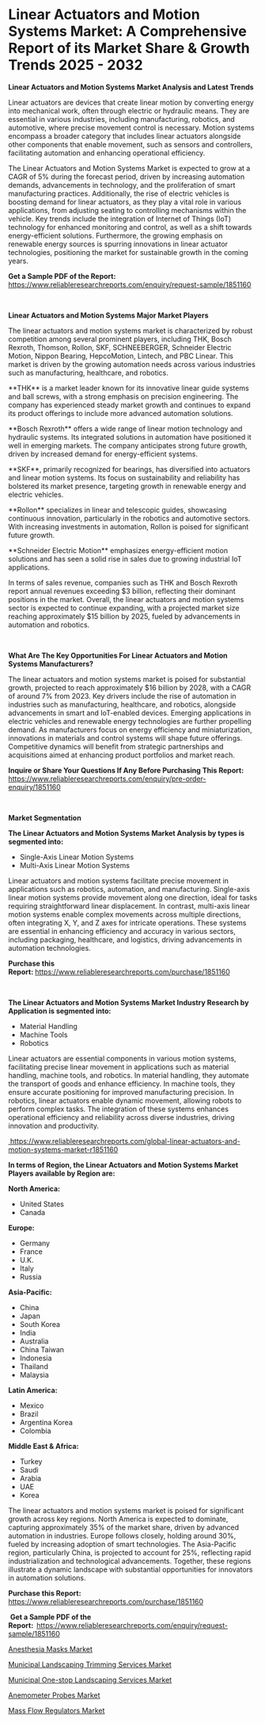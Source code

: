 <p><h1>Linear Actuators and Motion Systems Market: A Comprehensive Report of its Market Share & Growth Trends 2025 - 2032</h1></p><p><strong>Linear Actuators and Motion Systems Market Analysis and Latest Trends</strong></p>
<p><p>Linear actuators are devices that create linear motion by converting energy into mechanical work, often through electric or hydraulic means. They are essential in various industries, including manufacturing, robotics, and automotive, where precise movement control is necessary. Motion systems encompass a broader category that includes linear actuators alongside other components that enable movement, such as sensors and controllers, facilitating automation and enhancing operational efficiency.</p><p>The Linear Actuators and Motion Systems Market is expected to grow at a CAGR of 5% during the forecast period, driven by increasing automation demands, advancements in technology, and the proliferation of smart manufacturing practices. Additionally, the rise of electric vehicles is boosting demand for linear actuators, as they play a vital role in various applications, from adjusting seating to controlling mechanisms within the vehicle. Key trends include the integration of Internet of Things (IoT) technology for enhanced monitoring and control, as well as a shift towards energy-efficient solutions. Furthermore, the growing emphasis on renewable energy sources is spurring innovations in linear actuator technologies, positioning the market for sustainable growth in the coming years.</p></p>
<p><strong>Get a Sample PDF of the Report:&nbsp;</strong> <a href="https://www.reliableresearchreports.com/enquiry/request-sample/1851160?utm_campaign=11&utm_medium=2&utm_source=Github&utm_content=ia&utm_term=07012025&utm_id=linear-actuators-and-motion-systems">https://www.reliableresearchreports.com/enquiry/request-sample/1851160</a></p>
<p>&nbsp;</p>
<p><strong>Linear Actuators and Motion Systems Major Market Players</strong></p>
<p><p>The linear actuators and motion systems market is characterized by robust competition among several prominent players, including THK, Bosch Rexroth, Thomson, Rollon, SKF, SCHNEEBERGER, Schneider Electric Motion, Nippon Bearing, HepcoMotion, Lintech, and PBC Linear. This market is driven by the growing automation needs across various industries such as manufacturing, healthcare, and robotics.</p><p>**THK** is a market leader known for its innovative linear guide systems and ball screws, with a strong emphasis on precision engineering. The company has experienced steady market growth and continues to expand its product offerings to include more advanced automation solutions. </p><p>**Bosch Rexroth** offers a wide range of linear motion technology and hydraulic systems. Its integrated solutions in automation have positioned it well in emerging markets. The company anticipates strong future growth, driven by increased demand for energy-efficient systems.</p><p>**SKF**, primarily recognized for bearings, has diversified into actuators and linear motion systems. Its focus on sustainability and reliability has bolstered its market presence, targeting growth in renewable energy and electric vehicles.</p><p>**Rollon** specializes in linear and telescopic guides, showcasing continuous innovation, particularly in the robotics and automotive sectors. With increasing investments in automation, Rollon is poised for significant future growth.</p><p>**Schneider Electric Motion** emphasizes energy-efficient motion solutions and has seen a solid rise in sales due to growing industrial IoT applications.</p><p>In terms of sales revenue, companies such as THK and Bosch Rexroth report annual revenues exceeding $3 billion, reflecting their dominant positions in the market. Overall, the linear actuators and motion systems sector is expected to continue expanding, with a projected market size reaching approximately $15 billion by 2025, fueled by advancements in automation and robotics.</p></p>
<p>&nbsp;</p>
<p><strong>What Are The Key Opportunities For Linear Actuators and Motion Systems Manufacturers?</strong></p>
<p><p>The linear actuators and motion systems market is poised for substantial growth, projected to reach approximately $16 billion by 2028, with a CAGR of around 7% from 2023. Key drivers include the rise of automation in industries such as manufacturing, healthcare, and robotics, alongside advancements in smart and IoT-enabled devices. Emerging applications in electric vehicles and renewable energy technologies are further propelling demand. As manufacturers focus on energy efficiency and miniaturization, innovations in materials and control systems will shape future offerings. Competitive dynamics will benefit from strategic partnerships and acquisitions aimed at enhancing product portfolios and market reach.</p></p>
<p><strong>Inquire or Share Your Questions If Any Before Purchasing This Report:</strong> <a href="https://www.reliableresearchreports.com/enquiry/pre-order-enquiry/1851160?utm_campaign=11&utm_medium=2&utm_source=Github&utm_content=ia&utm_term=07012025&utm_id=linear-actuators-and-motion-systems">https://www.reliableresearchreports.com/enquiry/pre-order-enquiry/1851160</a></p>
<p>&nbsp;</p>
<p><strong>Market Segmentation</strong></p>
<p><strong>The Linear Actuators and Motion Systems Market Analysis by types is segmented into:</strong></p>
<p><ul><li>Single-Axis Linear Motion Systems</li><li>Multi-Axis Linear Motion Systems</li></ul></p>
<p><p>Linear actuators and motion systems facilitate precise movement in applications such as robotics, automation, and manufacturing. Single-axis linear motion systems provide movement along one direction, ideal for tasks requiring straightforward linear displacement. In contrast, multi-axis linear motion systems enable complex movements across multiple directions, often integrating X, Y, and Z axes for intricate operations. These systems are essential in enhancing efficiency and accuracy in various sectors, including packaging, healthcare, and logistics, driving advancements in automation technologies.</p></p>
<p><strong>Purchase this Report:&nbsp;</strong><a href="https://www.reliableresearchreports.com/purchase/1851160?utm_campaign=11&utm_medium=2&utm_source=Github&utm_content=ia&utm_term=07012025&utm_id=linear-actuators-and-motion-systems">https://www.reliableresearchreports.com/purchase/1851160</a></p>
<p>&nbsp;</p>
<p><strong>The Linear Actuators and Motion Systems Market Industry Research by Application is segmented into:</strong></p>
<p><ul><li>Material Handling</li><li>Machine Tools</li><li>Robotics</li></ul></p>
<p><p>Linear actuators are essential components in various motion systems, facilitating precise linear movement in applications such as material handling, machine tools, and robotics. In material handling, they automate the transport of goods and enhance efficiency. In machine tools, they ensure accurate positioning for improved manufacturing precision. In robotics, linear actuators enable dynamic movement, allowing robots to perform complex tasks. The integration of these systems enhances operational efficiency and reliability across diverse industries, driving innovation and productivity.</p></p>
<p><a href="https://www.reliableresearchreports.com/global-linear-actuators-and-motion-systems-market-r1851160?utm_campaign=11&utm_medium=2&utm_source=Github&utm_content=ia&utm_term=07012025&utm_id=linear-actuators-and-motion-systems">&nbsp;https://www.reliableresearchreports.com/global-linear-actuators-and-motion-systems-market-r1851160</a></p>
<p><strong>In terms of Region, the Linear Actuators and Motion Systems Market Players available by Region are:</strong></p>
<p>
    <p> <strong> North America: </strong>
        <ul>
            <li>United States</li>
            <li>Canada</li>
        </ul>
        </p> 
    <p> <strong> Europe: </strong>
        <ul>
            <li>Germany</li>
            <li>France</li>
            <li>U.K.</li>
            <li>Italy</li>
            <li>Russia</li>
        </ul>
        </p> 
    <p> <strong> Asia-Pacific: </strong>
        <ul>
            <li>China</li>
            <li>Japan</li>
            <li>South Korea</li>
            <li>India</li>
            <li>Australia</li>
            <li>China Taiwan</li>
            <li>Indonesia</li>
            <li>Thailand</li>
            <li>Malaysia</li>
        </ul>
        </p> 
    <p> <strong> Latin America: </strong>
        <ul>
            <li>Mexico</li>
            <li>Brazil</li>
            <li>Argentina Korea</li>
            <li>Colombia</li>
        </ul>
        </p> 
    <p> <strong> Middle East & Africa: </strong>
        <ul>
            <li>Turkey</li>
            <li>Saudi</li>
            <li>Arabia</li>
            <li>UAE</li>
            <li>Korea</li>
        </ul>
    </p>
    </p>
<p><p>The linear actuators and motion systems market is poised for significant growth across key regions. North America is expected to dominate, capturing approximately 35% of the market share, driven by advanced automation in industries. Europe follows closely, holding around 30%, fueled by increasing adoption of smart technologies. The Asia-Pacific region, particularly China, is projected to account for 25%, reflecting rapid industrialization and technological advancements. Together, these regions illustrate a dynamic landscape with substantial opportunities for innovators in automation solutions.</p></p>
<p><strong>Purchase this Report: </strong><a href="https://www.reliableresearchreports.com/purchase/1851160?utm_campaign=11&utm_medium=2&utm_source=Github&utm_content=ia&utm_term=07012025&utm_id=linear-actuators-and-motion-systems">https://www.reliableresearchreports.com/purchase/1851160</a></p>
<p>&nbsp;<strong>Get a Sample PDF of the Report:&nbsp;&nbsp;</strong><a href="https://www.reliableresearchreports.com/enquiry/request-sample/1851160?utm_campaign=11&utm_medium=2&utm_source=Github&utm_content=ia&utm_term=07012025&utm_id=linear-actuators-and-motion-systems">https://www.reliableresearchreports.com/enquiry/request-sample/1851160</a></p>
<p><strong></strong></p>
<p><p><a href="https://www.linkedin.com/pulse/comprehensive-anesthesia-masks-market-outlook-size-share-xsjdc?utm_campaign=11&utm_medium=2&utm_source=Github&utm_content=ia&utm_term=07012025&utm_id=linear-actuators-and-motion-systems">Anesthesia Masks Market</a></p><p><a href="https://github.com/ChiragRp1/Market-Research-Report-List-7/blob/main/municipal-landscaping-trimming-services-market.md?utm_campaign=11&utm_medium=2&utm_source=Github&utm_content=ia&utm_term=07012025&utm_id=linear-actuators-and-motion-systems">Municipal Landscaping Trimming Services Market</a></p><p><a href="https://github.com/gukenneth26571/Market-Research-Report-List-1/blob/main/municipal-one-stop-landscaping-services-market.md?utm_campaign=11&utm_medium=2&utm_source=Github&utm_content=ia&utm_term=07012025&utm_id=linear-actuators-and-motion-systems">Municipal One-stop Landscaping Services Market</a></p><p><a href="https://www.linkedin.com/pulse/anemometer-probes-market-report-industry-value-revenue-forecast-ihlxc?utm_campaign=11&utm_medium=2&utm_source=Github&utm_content=ia&utm_term=07012025&utm_id=linear-actuators-and-motion-systems">Anemometer Probes Market</a></p><p><a href="https://www.linkedin.com/pulse/mass-flow-regulators-market-demand-revenue-insights-141-cagr-xbtsc?utm_campaign=11&utm_medium=2&utm_source=Github&utm_content=ia&utm_term=07012025&utm_id=linear-actuators-and-motion-systems">Mass Flow Regulators Market</a></p></p>